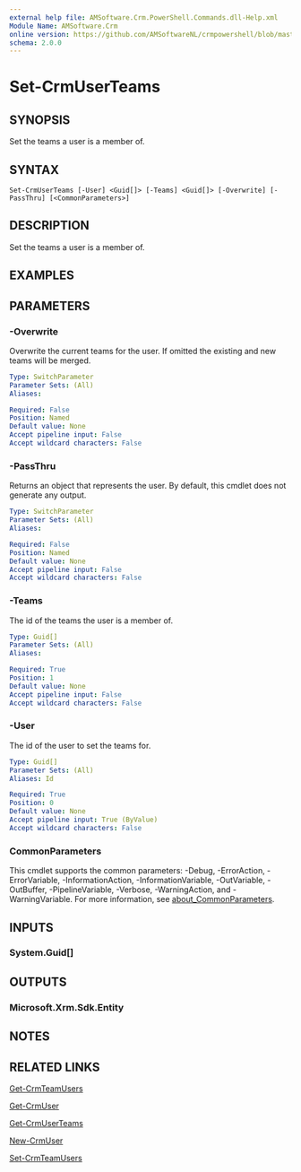 ```yaml
---
external help file: AMSoftware.Crm.PowerShell.Commands.dll-Help.xml
Module Name: AMSoftware.Crm
online version: https://github.com/AMSoftwareNL/crmpowershell/blob/master/docs/Set-CrmUserTeams.md
schema: 2.0.0
---
```


# Set-CrmUserTeams

## SYNOPSIS
Set the teams a user is a member of.

## SYNTAX

```
Set-CrmUserTeams [-User] <Guid[]> [-Teams] <Guid[]> [-Overwrite] [-PassThru] [<CommonParameters>]
```

## DESCRIPTION
Set the teams a user is a member of.

## EXAMPLES

## PARAMETERS

### -Overwrite
Overwrite the current teams for the user. If omitted the existing and new teams will be merged.

```yaml
Type: SwitchParameter
Parameter Sets: (All)
Aliases:

Required: False
Position: Named
Default value: None
Accept pipeline input: False
Accept wildcard characters: False
```

### -PassThru
Returns an object that represents the user. By default, this cmdlet does not generate any output.

```yaml
Type: SwitchParameter
Parameter Sets: (All)
Aliases:

Required: False
Position: Named
Default value: None
Accept pipeline input: False
Accept wildcard characters: False
```

### -Teams
The id of the teams the user is a member of.

```yaml
Type: Guid[]
Parameter Sets: (All)
Aliases:

Required: True
Position: 1
Default value: None
Accept pipeline input: False
Accept wildcard characters: False
```

### -User
The id of the user to set the teams for.

```yaml
Type: Guid[]
Parameter Sets: (All)
Aliases: Id

Required: True
Position: 0
Default value: None
Accept pipeline input: True (ByValue)
Accept wildcard characters: False
```

### CommonParameters
This cmdlet supports the common parameters: -Debug, -ErrorAction, -ErrorVariable, -InformationAction, -InformationVariable, -OutVariable, -OutBuffer, -PipelineVariable, -Verbose, -WarningAction, and -WarningVariable. For more information, see [about_CommonParameters](http://go.microsoft.com/fwlink/?LinkID=113216).

## INPUTS

### System.Guid[]
## OUTPUTS

### Microsoft.Xrm.Sdk.Entity
## NOTES

## RELATED LINKS

[Get-CrmTeamUsers](Get-CrmTeamUsers.md)

[Get-CrmUser](Get-CrmUser.md)

[Get-CrmUserTeams](Get-CrmUserTeams.md)

[New-CrmUser](New-CrmUser.md)

[Set-CrmTeamUsers](Set-CrmTeamUsers.md)
